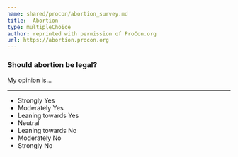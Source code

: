 ```yaml
---
name: shared/procon/abortion_survey.md
title:  Abortion 
type: multipleChoice
author: reprinted with permission of ProCon.org
url: https://abortion.procon.org 
---
```


###  Should abortion be legal?  

My opinion is...

---

- Strongly Yes
- Moderately Yes
- Leaning towards Yes
- Neutral
- Leaning towards No
- Moderately No
- Strongly No

